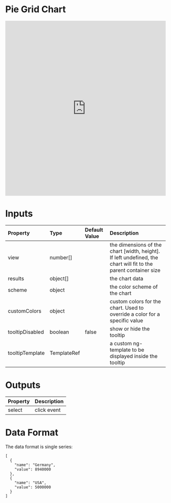 # Pie Grid Chart

<iframe width="100%" height="550" frameborder="0" src="https://embed.plnkr.co/1wyoTPr38ajgzUmOhMHi?show=preview">
</iframe>

# Inputs

| Property        | Type        | Default Value | Description                                                                                                     |
|:----------------|:------------|:--------------|:----------------------------------------------------------------------------------------------------------------|
| view            | number[]    |               | the dimensions of the chart [width, height]. If left undefined, the chart will fit to the parent container size |
| results         | object[]    |               | the chart data                                                                                                  |
| scheme          | object      |               | the color scheme of the chart                                                                                   |
| customColors    | object      |               | custom colors for the chart. Used to override a color for a specific value                                      |
| tooltipDisabled | boolean     | false         | show or hide the tooltip                                                                                        |
| tooltipTemplate | TemplateRef |               | a custom ng-template to be displayed inside the tooltip                                                         |

# Outputs

| Property | Description |
|:---------|:------------|
| select   | click event |

# Data Format

The data format is single series:

```
[
  {
    "name": "Germany",
    "value": 8940000
  },
  {
    "name": "USA",
    "value": 5000000
  }
]
```
